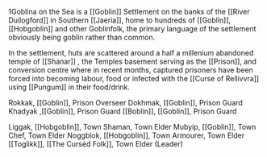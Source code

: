   1Goblina on the Sea is a [[Goblin]] Settlement on the banks of the [[River Duilogford]] in Southern [[Jaeria]], home to hundreds of [[Goblin]], [[Hobgoblin]] and other Goblinfolk, the primary language of the settlement obviously being goblin rather than common.

In the settlement, huts are scattered around a half a millenium abandoned temple of [[Shanar]] , the Temples basement serving as the [[Prison]], and conversion centre where in recent months, captured prisoners have been forced into becoming labour, food or infected with the [[Curse of Rellivvra]] using [[Pungum]] in their food/drink.


Rokkak, [[Goblin]], Prison Overseer
Dokhmak, [[Goblin]], Prison Guard
Khadyak ,[[Goblin]], Prison Guard
[[Boblin]], [[Goblin]], Prison Guard

Liggak, [[Hobgoblin]], Town Shaman, Town Elder
Mubyip, [[Goblin]], Town Chef, Town Elder
Noggblok, [[Hobgoblin]], Town Armourer, Town Elder
[[Toglikk]], [[The Curséd Folk]], Town Elder (Leader)